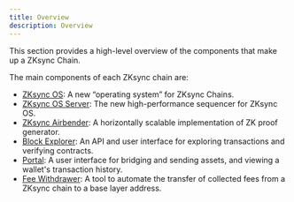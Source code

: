 ```yaml
---
title: Overview
description: Overview
---
```


This section provides a high-level overview of the components that make up a ZKsync Chain.

The main components of each ZKsync chain are:

- [ZKsync OS](/zk-stack/components/zksync-os): A new “operating system” for ZKsync Chains.
- [ZKsync OS Server](/zk-stack/components/zksyncos): The new high-performance sequencer for ZKsync OS.
- [ZKsync Airbender](/zk-stack/components/zksync-airbender): A horizontally scalable implementation of ZK proof generator.
- [Block Explorer](/zk-stack/components/block-explorer): An API and user interface for exploring transactions and verifying contracts.
- [Portal](/zk-stack/components/portal-wallet-bridge): A user interface for bridging and sending assets, and viewing a wallet's transaction history.
- [Fee Withdrawer](/zk-stack/components/fee-withdrawer): A tool to automate the transfer of collected fees from a ZKsync chain to a base layer address.
